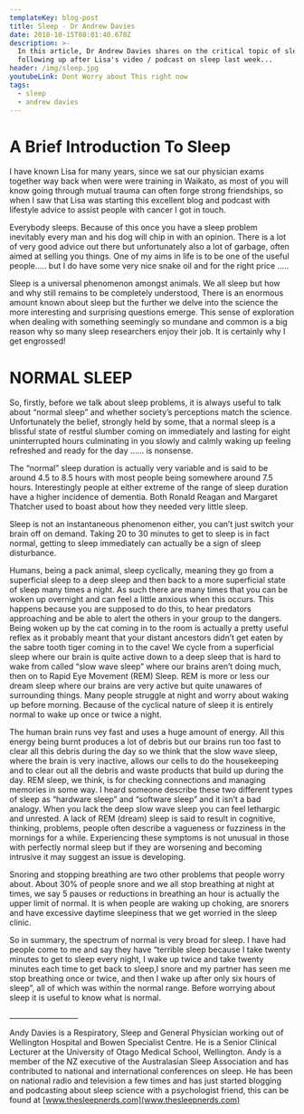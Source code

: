 ```yaml
---
templateKey: blog-post
title: Sleep - Dr Andrew Davies
date: 2018-10-15T08:01:40.678Z
description: >-
  In this article, Dr Andrew Davies shares on the critical topic of sleep
  following up after Lisa's video / podcast on sleep last week...
header: /img/sleep.jpg
youtubeLink: Dont Worry about This right now
tags:
  - sleep
  - andrew davies
---
```

# A Brief Introduction To Sleep

I have known Lisa for many years, since we sat our physician exams together way back when were were training in Waikato, as most of you will know going through mutual trauma can often forge strong friendships, so when I saw that Lisa was starting this excellent blog and podcast with lifestyle advice to assist people with cancer I got in touch.

Everybody sleeps. Because of this once you have a sleep problem inevitably every man and his dog will chip in with an opinion. There is a lot of very good advice out there but unfortunately also a lot of garbage, often aimed at selling you things. One of my aims in life is to be one of the useful people..... but I do have some very nice snake oil and for the right price .....

Sleep is a universal phenomenon amongst animals. We all sleep but how and why still remains to be completely understood, There is an enormous amount known about sleep but the further we delve into the science the more interesting and surprising questions emerge. This sense of exploration when dealing with something seemingly so mundane and common is a big reason why so many sleep researchers enjoy their job. It is certainly why I get engrossed!

# NORMAL SLEEP

So, firstly, before we talk about sleep problems, it is always useful to talk about “normal sleep” and whether society’s perceptions match the science. Unfortunately the belief, strongly held by some, that a normal sleep is a blissful state of restful slumber coming on immediately and lasting for eight uninterrupted hours culminating in you slowly and calmly waking up feeling refreshed and ready for the day ...... is nonsense.

The “normal” sleep duration is actually very variable and is said to be around 4.5 to 8.5 hours with most people being somewhere around 7.5 hours. Interestingly people at either extreme of the range of sleep duration have a higher incidence of dementia. Both Ronald Reagan and Margaret Thatcher used to boast about how they needed very little sleep.

Sleep is not an instantaneous phenomenon either, you can’t just switch your brain off on demand. Taking 20 to 30 minutes to get to sleep is in fact normal, getting to sleep immediately can actually be a sign of sleep disturbance. 

Humans, being a pack animal, sleep cyclically, meaning they go from a superficial sleep to a deep sleep and then back to a more superficial state of sleep many times a night. As such there are many times that you can be woken up overnight and can feel a little anxious when this occurs. This happens because you are supposed to do this, to hear predators approaching and be able to alert the others in your group to the dangers. Being woken up by the cat coming in to the room is actually a pretty useful reflex as it probably meant that your distant ancestors didn’t get eaten by the sabre tooth tiger coming in to the cave! We cycle from a superficial sleep where our brain is quite active down to a deep sleep that is hard to wake from called “slow wave sleep” where our brains aren’t doing much, then on to Rapid Eye Movement (REM) Sleep. REM is more or less our dream sleep where our brains are very active but quite unawares of surrounding things. Many people struggle at night and worry about waking up before morning. Because of the cyclical nature of sleep it is entirely normal to wake up once or twice a night.

The human brain runs vey fast and uses a huge amount of energy. All this energy being burnt produces a lot of debris but our brains run too fast to clear all this debris during the day so we think that the slow wave sleep, where the brain is very inactive, allows our cells to do the housekeeping and to clear out all the debris and waste products that build up during the day. REM sleep, we think, is for checking connections and managing memories in some way. I heard someone describe these two different types of sleep as “hardware sleep” and “software sleep” and it isn’t a bad analogy. When you lack the deep slow wave sleep you can feel lethargic and unrested. A lack of REM (dream) sleep is said to result in cognitive, thinking, problems, people often describe a vagueness or fuzziness in the mornings for a while. Experiencing these symptoms is not unusual in those with perfectly normal sleep but if they are worsening and becoming intrusive it may suggest an issue is developing.

Snoring and stopping breathing  are two other problems that people worry about. About 30% of people snore and we all stop breathing at night at times, we say 5 pauses or reductions in breathing an hour is actually the upper limit of normal. It is when people are waking up choking, are snorers and have excessive daytime sleepiness that we get worried in the sleep clinic.

So in summary, the spectrum of normal is very broad for sleep. I have had people come to me and say they have “terrible sleep because I take twenty minutes to get to sleep every night, I wake up twice and take twenty minutes each time to get back to sleep,I snore and my partner has seen me stop breathing once or twice, and then I wake up after only six hours of sleep”, all of which was within the normal range. Before worrying about sleep it is useful to know what is normal.

\_\_\_\_\_\_\_\_\_\_\_\_\_\_\_\_\_\__

Andy Davies is a Respiratory, Sleep and General Physician working out of Wellington Hospital and Bowen Specialist Centre. He is a Senior Clinical Lecturer at the University of Otago Medical School, Wellington. Andy is a member of the NZ executive of the Australasian Sleep Association and has contributed to national and international conferences on sleep. He has been on national radio and television a few times and has just started blogging and podcasting about sleep science with a psychologist friend, this can be found at [www.thesleepnerds.com](www.thesleepnerds.com)
